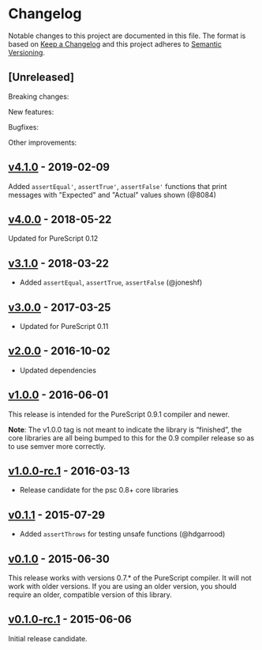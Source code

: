# Changelog

Notable changes to this project are documented in this file. The format is based on [Keep a Changelog](https://keepachangelog.com/en/1.0.0/) and this project adheres to [Semantic Versioning](https://semver.org/spec/v2.0.0.html).

## [Unreleased]

Breaking changes:

New features:

Bugfixes:

Other improvements:

## [v4.1.0](https://github.com/purescript/purescript-assert/releases/tag/v4.1.0) - 2019-02-09

Added `assertEqual'`, `assertTrue'`, `assertFalse'` functions that print messages with "Expected" and "Actual" values shown (@8084)

## [v4.0.0](https://github.com/purescript/purescript-assert/releases/tag/v4.0.0) - 2018-05-22

Updated for PureScript 0.12

## [v3.1.0](https://github.com/purescript/purescript-assert/releases/tag/v3.1.0) - 2018-03-22

- Added `assertEqual`, `assertTrue`, `assertFalse` (@joneshf)

## [v3.0.0](https://github.com/purescript/purescript-assert/releases/tag/v3.0.0) - 2017-03-25

- Updated for PureScript 0.11

## [v2.0.0](https://github.com/purescript/purescript-assert/releases/tag/v2.0.0) - 2016-10-02

- Updated dependencies

## [v1.0.0](https://github.com/purescript/purescript-assert/releases/tag/v1.0.0) - 2016-06-01

This release is intended for the PureScript 0.9.1 compiler and newer.

**Note**: The v1.0.0 tag is not meant to indicate the library is “finished”, the core libraries are all being bumped to this for the 0.9 compiler release so as to use semver more correctly.

## [v1.0.0-rc.1](https://github.com/purescript/purescript-assert/releases/tag/v1.0.0-rc.1) - 2016-03-13

- Release candidate for the psc 0.8+ core libraries

## [v0.1.1](https://github.com/purescript/purescript-assert/releases/tag/v0.1.1) - 2015-07-29

- Added `assertThrows` for testing unsafe functions (@hdgarrood)

## [v0.1.0](https://github.com/purescript/purescript-assert/releases/tag/v0.1.0) - 2015-06-30

This release works with versions 0.7.\* of the PureScript compiler. It will not work with older versions. If you are using an older version, you should require an older, compatible version of this library.

## [v0.1.0-rc.1](https://github.com/purescript/purescript-assert/releases/tag/v0.1.0-rc.1) - 2015-06-06

Initial release candidate.

